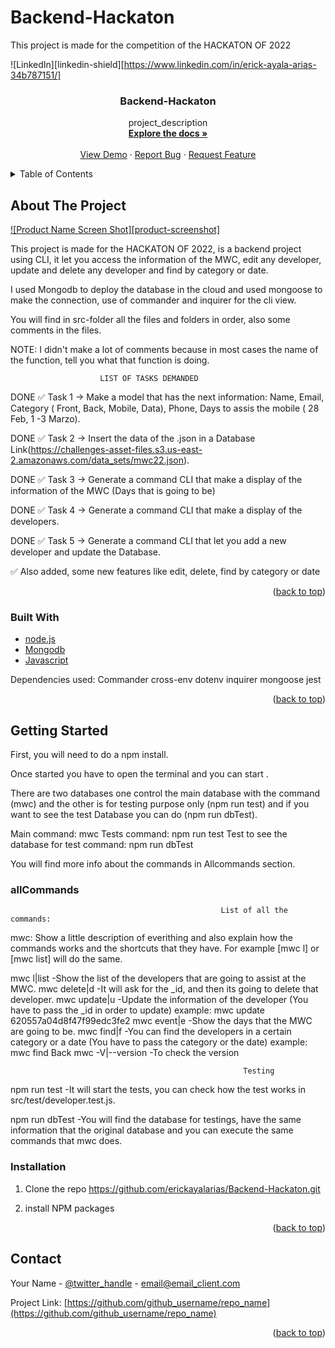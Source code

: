 # Backend-Hackaton
This project is made for the competition of the HACKATON OF 2022
<div id="top"></div>



<!-- PROJECT SHIELDS -->
<!--
*** I'm using markdown "reference style" links for readability.
*** Reference links are enclosed in brackets [ ] instead of parentheses ( ).
*** See the bottom of this document for the declaration of the reference variables
*** for contributors-url, forks-url, etc. This is an optional, concise syntax you may use.
*** https://www.markdownguide.org/basic-syntax/#reference-style-links
-->

![LinkedIn][linkedin-shield][https://www.linkedin.com/in/erick-ayala-arias-34b787151/]



<h3 align="center">Backend-Hackaton</h3>

  <p align="center">
    project_description
    <br />
    <a href="https://github.com/github_username/repo_name"><strong>Explore the docs »</strong></a>
    <br />
    <br />
    <a href="https://github.com/github_username/repo_name">View Demo</a>
    ·
    <a href="https://github.com/github_username/repo_name/issues">Report Bug</a>
    ·
    <a href="https://github.com/github_username/repo_name/issues">Request Feature</a>
  </p>
</div>



<!-- TABLE OF CONTENTS -->
<details>
  <summary>Table of Contents</summary>
  <ol>
    <li>
      <a href="#about-the-project">About The Project</a>
      <ul>
        <li><a href="#built-with">Built With</a></li>
      </ul>
    </li>
    <li>
      <a href="#getting-started">Getting Started</a>
      <ul>
        <li><a href="#allCommands">allCommands</a></li>
        <li><a href="#installation">Installation</a></li>
      </ul>
    </li>
    <li><a href="#contact">Contact</a></li>
  </ol>
</details>



<!-- ABOUT THE PROJECT -->
## About The Project

[![Product Name Screen Shot][product-screenshot]](https://example.com)


This project is made for the HACKATON OF 2022, is a backend project using CLI, it let you access the information of the MWC, edit any developer, update and delete any developer and find by category or date.

I used Mongodb to deploy the database in the cloud and used mongoose to make the connection, use of commander and inquirer for the cli view.

You will find in src-folder all the files and folders in order, also some comments in the files.

NOTE: I didn't make a lot of comments because in most cases the name of the function, tell you what that function is doing.

                        LIST OF TASKS DEMANDED

DONE ✅ Task 1 → Make a model that has the next information: Name, Email, Category ( Front, Back, Mobile, Data), Phone, Days to assis the mobile ( 28 Feb, 1 -3 Marzo).

DONE ✅ Task 2 → Insert the data of the .json in a Database Link(https://challenges-asset-files.s3.us-east-2.amazonaws.com/data_sets/mwc22.json).

DONE ✅ Task 3 → Generate a command CLI that make a display of the information of the MWC (Days that is going to be)

DONE ✅ Task 4 → Generate a command CLI that make a display of the developers.

DONE ✅ Task 5 → Generate a command CLI that let you add a new developer and update the Database.

✅ Also added, some new features like edit, delete, find by category or date


<p align="right">(<a href="#top">back to top</a>)</p>



### Built With

* [node.js](https://nodejs.org/)
* [Mongodb](https://www.mongodb.com/)
* [Javascript](https://www.javascript.com/)

Dependencies used:
Commander
cross-env
dotenv
inquirer
mongoose
jest

<p align="right">(<a href="#top">back to top</a>)</p>



<!-- GETTING STARTED -->
## Getting Started

First, you will need to do a npm install.

Once started you have to open the terminal and you can start .

There are two databases one control the main database with the command (mwc) and the other is for testing purpose only (npm run test) and if you want to see the test Database you can do (npm run dbTest).

Main                               command: mwc
Tests                              command: npm run test
Test to see the database for test  command: npm run dbTest

You will find more info about the commands in Allcommands section.


### allCommands

                                                   List of all the commands:

mwc: Show a little description of everithing and also explain how the commands works and the shortcuts that they have. 
For example [mwc l] or [mwc list] will do the same. 

mwc l|list             -Show the list of the developers that are going to assist at the MWC.
mwc delete|d           -It will ask for the _id, and then its going to delete that developer.
mwc update|u  <id>     -Update the information of the developer (You have to pass the _id in order to update) example: mwc update 620557a04d8f47f99edc3fe2
mwc event|e            -Show the days that the MWC are going to be.
mwc find|f <devUser>   -You can find the developers in a certain category or a date (You have to pass the category or the date) example: mwc find Back
mwc -V|--version       -To check the version
                                                          
                                                        Testing

npm run test           -It will start the tests, you can check how the test works in src/test/developer.test.js.

npm run dbTest         -You will find the database for testings, have the same information that the original database and you can execute the same commands that mwc does.

### Installation

1. Clone the repo https://github.com/erickayalarias/Backend-Hackaton.git

2. install NPM packages

<p align="right">(<a href="#top">back to top</a>)</p>



<!-- CONTACT -->
## Contact

Your Name - [@twitter_handle](https://twitter.com/twitter_handle) - email@email_client.com

Project Link: [https://github.com/github_username/repo_name](https://github.com/github_username/repo_name)

<p align="right">(<a href="#top">back to top</a>)</p>


